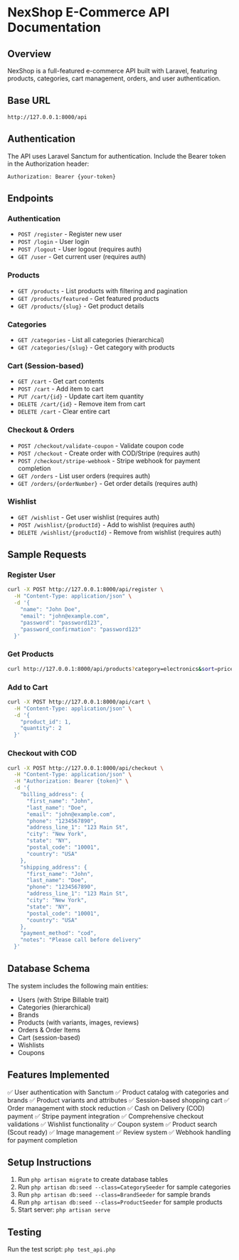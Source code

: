# NexShop E-Commerce API Documentation

## Overview
NexShop is a full-featured e-commerce API built with Laravel, featuring products, categories, cart management, orders, and user authentication.

## Base URL
```
http://127.0.0.1:8000/api
```

## Authentication
The API uses Laravel Sanctum for authentication. Include the Bearer token in the Authorization header:
```
Authorization: Bearer {your-token}
```

## Endpoints

### Authentication
- `POST /register` - Register new user
- `POST /login` - User login
- `POST /logout` - User logout (requires auth)
- `GET /user` - Get current user (requires auth)

### Products
- `GET /products` - List products with filtering and pagination
- `GET /products/featured` - Get featured products
- `GET /products/{slug}` - Get product details

### Categories
- `GET /categories` - List all categories (hierarchical)
- `GET /categories/{slug}` - Get category with products

### Cart (Session-based)
- `GET /cart` - Get cart contents
- `POST /cart` - Add item to cart
- `PUT /cart/{id}` - Update cart item quantity
- `DELETE /cart/{id}` - Remove item from cart
- `DELETE /cart` - Clear entire cart

### Checkout & Orders
- `POST /checkout/validate-coupon` - Validate coupon code
- `POST /checkout` - Create order with COD/Stripe (requires auth)
- `POST /checkout/stripe-webhook` - Stripe webhook for payment completion
- `GET /orders` - List user orders (requires auth)
- `GET /orders/{orderNumber}` - Get order details (requires auth)

### Wishlist
- `GET /wishlist` - Get user wishlist (requires auth)
- `POST /wishlist/{productId}` - Add to wishlist (requires auth)
- `DELETE /wishlist/{productId}` - Remove from wishlist (requires auth)

## Sample Requests

### Register User
```bash
curl -X POST http://127.0.0.1:8000/api/register \
  -H "Content-Type: application/json" \
  -d '{
    "name": "John Doe",
    "email": "john@example.com",
    "password": "password123",
    "password_confirmation": "password123"
  }'
```

### Get Products
```bash
curl http://127.0.0.1:8000/api/products?category=electronics&sort=price_low
```

### Add to Cart
```bash
curl -X POST http://127.0.0.1:8000/api/cart \
  -H "Content-Type: application/json" \
  -d '{
    "product_id": 1,
    "quantity": 2
  }'
```

### Checkout with COD
```bash
curl -X POST http://127.0.0.1:8000/api/checkout \
  -H "Content-Type: application/json" \
  -H "Authorization: Bearer {token}" \
  -d '{
    "billing_address": {
      "first_name": "John",
      "last_name": "Doe",
      "email": "john@example.com",
      "phone": "1234567890",
      "address_line_1": "123 Main St",
      "city": "New York",
      "state": "NY",
      "postal_code": "10001",
      "country": "USA"
    },
    "shipping_address": {
      "first_name": "John",
      "last_name": "Doe",
      "phone": "1234567890",
      "address_line_1": "123 Main St",
      "city": "New York",
      "state": "NY",
      "postal_code": "10001",
      "country": "USA"
    },
    "payment_method": "cod",
    "notes": "Please call before delivery"
  }'
```

## Database Schema
The system includes the following main entities:
- Users (with Stripe Billable trait)
- Categories (hierarchical)
- Brands
- Products (with variants, images, reviews)
- Orders & Order Items
- Cart (session-based)
- Wishlists
- Coupons

## Features Implemented
✅ User authentication with Sanctum
✅ Product catalog with categories and brands
✅ Product variants and attributes
✅ Session-based shopping cart
✅ Order management with stock reduction
✅ Cash on Delivery (COD) payment
✅ Stripe payment integration
✅ Comprehensive checkout validations
✅ Wishlist functionality
✅ Coupon system
✅ Product search (Scout ready)
✅ Image management
✅ Review system
✅ Webhook handling for payment completion

## Setup Instructions
1. Run `php artisan migrate` to create database tables
2. Run `php artisan db:seed --class=CategorySeeder` for sample categories
3. Run `php artisan db:seed --class=BrandSeeder` for sample brands
4. Run `php artisan db:seed --class=ProductSeeder` for sample products
5. Start server: `php artisan serve`

## Testing
Run the test script: `php test_api.php`